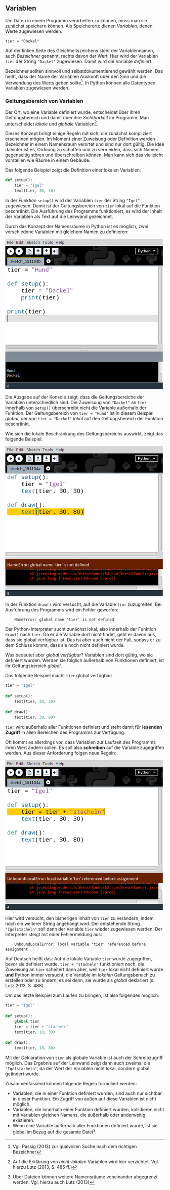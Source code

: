 ## Variablen

Um Daten in einem Programm verarbeiten zu können, muss man sie zunächst speichern können. Als Speicherorte dienen *Variablen*, denen Werte zugewiesen werden.

```{.python}
tier = "Dackel"
```

Auf der linken Seite des Gleichheitszeichens steht der Variablennamen, auch *Bezeichner* genannt, rechts davon der Wert. Hier wird der Variablen `tier` der String `"Dackel"` zugewiesen. Damit wird die Variable *definiert*.

Bezeichner sollten sinnvoll und selbstdokumentierend gewählt werden. Das heißt, dass der Name der Variablen Auskunft über den Sinn und die Verwendung des Werts geben sollte[^4]. In Python können alle Datentypen Variablen zugewiesen werden.


### Geltungsbereich von Variablen

Der Ort, wo eine Variable definiert wurde, entscheidet über ihren Geltungsbereich und damit über ihre *Sichtbarkeit* im Programm. Man unterscheidet *lokale* und *globale* Variablen[^5].

Dieses Konzept bringt einige Regeln mit sich, die zunächst kompliziert erscheinen mögen. Im Moment einer Zuweisung oder Definition werden Bezeichner in einem Namensraum verortet und sind nur dort gültig. Die Idee dahinter ist es, Ordnung zu schaffen und zu vermeiden, dass sich Namen gegenseitig stören und überschreiben können. Man kann sich das vielleicht vorstellen wie Räume in einem Gebäude.

Das folgende Beispiel zeigt die Definition einer lokalen Variablen:

```python
def setup():
    tier = "Igel"
    text(tier, 30, 30)
```

In der Funktion `setup()` wird der Variablen `tier` der String `"Igel"` zugewiesen. Damit ist der Geltungsbereich von `tier` lokal auf die Funktion beschränkt. Die Ausführung des Programms funktioniert, es wird der Inhalt der Variablen als Text auf die Leinwand gezeichnet.

Durch das Konzept der Namensräume in Python ist es möglich, zwei verschiedene Variablen mit gleichem Namen zu definieren:

![Gleicher Name in unterschiedlichen Namensräumen](../images/variable-gleicher-name.png)

Die Ausgabe auf der Konsole zeigt, dass die Geltungsbereiche der Variablen unterschiedlich sind. Die Zuweisung von `"Dackel"` an `tier` innerhalb von `setup()` überschreibt nicht die Variable außerhalb der Funktion. Der Geltungsbereich von `tier = "Hund"` ist in diesem Beispiel *global*, der von `tier = "Dackel"` *lokal* auf den Geltungsbereich der Funktion beschränkt.

Wie sich die lokale Beschränkung des Geltungsbereichs auswirkt, zeigt das folgende Beispiel:

![](../images/lokale-variable-fehler.png)


In der Funktion `draw()` wird versucht, auf die Variable `tier` zuzugreifen. Bei Ausführung des Programms wird ein Fehler geworfen:

        NameError: global name 'tier' is not defined
        
Der Python-Interpreter sucht zunächst lokal, also innerhalb der Funktion `draw()` nach `tier`. Da er die Variable dort nicht findet, geht er davon aus, dass sie global verfügbar ist. Das ist aber auch nicht der Fall, sodass er zu dem Schluss kommt, dass sie noch nicht definiert wurde.

Was bedeutet aber *global verfügbar*? Variablen sind dort gültig, wo sie definiert wurden. Werden sie folglich außerhalb von Funktionen definiert, ist ihr Geltungsbereich *global*.

Das folgende Beispiel macht `tier` global verfügbar:

```python
tier = "Igel"

def setup():
    text(tier, 30, 30)
    
def draw():
    text(tier, 30, 80)
```

`tier` wird außerhalb aller Funktionen definiert und steht damit für **lesenden Zugriff** in allen Bereichen des Programms zur Verfügung.

Oft kommt es allerdings vor, dass Variablen zur Laufzeit des Programms ihren Wert ändern sollen. Es soll also **schreiben** auf die Variable zugegriffen werden. Aus dieser Anforderung folgen neue Regeln:

![Schreibzugriff auf globale Variable mit Fehler](../images/globale-variable-fehler.png)

Hier wird versucht, den bisherigen Inhalt von `tier` zu verändern, indem noch ein weiterer String angehängt wird. Der entstehende String `"Igelstacheln"` soll dann der Variable `tier` wieder zugewiesen werden. Der Ínterpreter steigt mit einer Fehlermeldung aus:

        UnboundLocalError: local variable 'tier' referenced before assignment
        
Auf Deutsch heißt das: Auf die lokale Variable `tier` wurde zugegriffen, bevor sie definiert wurde. `tier + "stacheln"` funktioniert noch, die Zuweisung an `tier` scheitert dann aber, weil `tier` lokal nicht definiert wurde **und** Python immer versucht, die Variable im *lokalen* Geltungsbereich zu erstellen oder zu ändern, es sei denn, sie wurde als *global* deklariert (s. Lutz 2013, S. 488).  

Um das letzte Beispiel zum Laufen zu bringen, ist also folgendes möglich:

```python
tier = "Igel"

def setup():
    global tier
    tier = tier + "stacheln"
    text(tier, 10, 30)
    
def draw():
    text(tier, 10, 80)
```

Mit der Deklaration von `tier` als globale Variable ist auch der Schreibzugriff möglich. Das Ergebnis auf der Leinwand zeigt dann auch zweimal die `"Igelstacheln"`, da der Wert der Variablen nicht lokal, sondern global geändert wurde.

Zusammenfassend können folgende Regeln formuliert werden:

* Variablen, die in einer Funktion definiert wurden, sind auch nur sichtbar in dieser Funktion. Ein Zugriff von außen auf diese Variablen ist nicht möglich.
* Variablen, die innerhalb einer Funktion definiert wurden, kollidieren nicht mit Variablen gleichen Namens, die außerhalb oder anderweitig existieren.
* Wenn eine Variable außerhalb aller Funktionen definiert wurde, ist sie global im Bezug auf die gesamte Datei[^6].

[^4]: Vgl. Passig (2013) zur qualvollen Suche nach dem richtigen Bezeichner

[^5]: Auf die Erklärung von *nicht-lokalen* Variablen wird hier verzichtet. Vgl. hierzu Lutz (2013, S. 485 ff.)

[^6]: Über Dateien können weitere Namensräume voneinander abgegrenzt werden. Vgl. hierzu auch Lutz (2013)